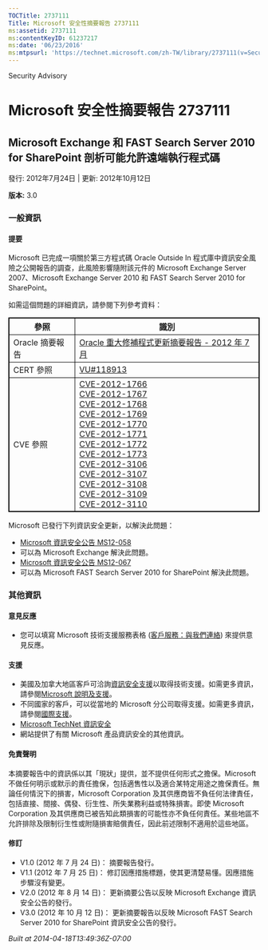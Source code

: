 ```yaml
---
TOCTitle: 2737111
Title: Microsoft 安全性摘要報告 2737111
ms:assetid: 2737111
ms:contentKeyID: 61237217
ms:date: '06/23/2016'
ms:mtpsurl: 'https://technet.microsoft.com/zh-TW/library/2737111(v=Security.10)'
---
```


Security Advisory

Microsoft 安全性摘要報告 2737111
================================

Microsoft Exchange 和 FAST Search Server 2010 for SharePoint 剖析可能允許遠端執行程式碼
---------------------------------------------------------------------------------------

發行: 2012年7月24日 | 更新: 2012年10月12日

**版本:** 3.0

### 一般資訊

#### 提要

Microsoft 已完成一項關於第三方程式碼 Oracle Outside In 程式庫中資訊安全風險之公開報告的調查，此風險影響隨附該元件的 Microsoft Exchange Server 2007、Microsoft Exchange Server 2010 和 FAST Search Server 2010 for SharePoint。

如需這個問題的詳細資訊，請參閱下列參考資料：

 
<table style="border:1px solid black;">
<thead>
<tr class="header">
<th style="border:1px solid black;" >參照</th>
<th style="border:1px solid black;" >識別</th>
</tr>
</thead>
<tbody>
<tr class="odd">
<td style="border:1px solid black;">Oracle 摘要報告</td>
<td style="border:1px solid black;"><a href="http://www.oracle.com/technetwork/topics/security/cpujul2012-392727.html">Oracle 重大修補程式更新摘要報告 - 2012 年 7 月</a></td>
</tr>
<tr class="even">
<td style="border:1px solid black;">CERT 參照</td>
<td style="border:1px solid black;"><a href="http://www.kb.cert.org/vuls/id/118913">VU#118913</a></td>
</tr>
<tr class="odd">
<td style="border:1px solid black;">CVE 參照</td>
<td style="border:1px solid black;"><a href="http://www.cve.mitre.org/cgi-bin/cvename.cgi?name=cve-2012-1766">CVE-2012-1766</a><br />
<a href="http://www.cve.mitre.org/cgi-bin/cvename.cgi?name=cve-2012-1767">CVE-2012-1767</a><br />
<a href="http://www.cve.mitre.org/cgi-bin/cvename.cgi?name=cve-2012-1768">CVE-2012-1768</a><br />
<a href="http://www.cve.mitre.org/cgi-bin/cvename.cgi?name=cve-2012-1769">CVE-2012-1769</a><br />
<a href="http://www.cve.mitre.org/cgi-bin/cvename.cgi?name=cve-2012-1770">CVE-2012-1770</a><br />
<a href="http://www.cve.mitre.org/cgi-bin/cvename.cgi?name=cve-2012-1771">CVE-2012-1771</a><br />
<a href="http://www.cve.mitre.org/cgi-bin/cvename.cgi?name=cve-2012-1772">CVE-2012-1772</a><br />
<a href="http://www.cve.mitre.org/cgi-bin/cvename.cgi?name=cve-2012-1773">CVE-2012-1773</a><br />
<a href="http://www.cve.mitre.org/cgi-bin/cvename.cgi?name=cve-2012-3106">CVE-2012-3106</a><br />
<a href="http://www.cve.mitre.org/cgi-bin/cvename.cgi?name=cve-2012-3107">CVE-2012-3107</a><br />
<a href="http://www.cve.mitre.org/cgi-bin/cvename.cgi?name=cve-2012-3108">CVE-2012-3108</a><br />
<a href="http://www.cve.mitre.org/cgi-bin/cvename.cgi?name=cve-2012-3109">CVE-2012-3109</a><br />
<a href="http://www.cve.mitre.org/cgi-bin/cvename.cgi?name=cve-2012-3110">CVE-2012-3110</a></td>
</tr>
</tbody>
</table>
 

Microsoft 已發行下列資訊安全更新，以解決此問題：

-   [Microsoft 資訊安全公告 MS12-058](http://technet.microsoft.com/zh-tw/security/bulletin/ms12-058)
-   可以為 Microsoft Exchange 解決此問題。
-   [Microsoft 資訊安全公告 MS12-067](http://technet.microsoft.com/zh-tw/security/default.aspx)
-   可以為 Microsoft FAST Search Server 2010 for SharePoint 解決此問題。

### 其他資訊

#### 意見反應

-   您可以填寫 Microsoft 技術支援服務表格 ([客戶服務：與我們連絡](http://support.microsoft.com/kb/?scid=sw;en;1257&showpage=1&ws=technet&sd=tech?ln=zh-tw)) 來提供意見反應。

#### 支援

-   美國及加拿大地區客戶可洽詢[資訊安全支援](https://consumersecuritysupport.microsoft.com/default.aspx?mkt=zh-tw)以取得技術支援。如需更多資訊，請參閱[Microsoft 說明及支援](http://support.microsoft.com/?ln=zh-tw)。
-   不同國家的客戶，可以從當地的 Microsoft 分公司取得支援。如需更多資訊，請參閱[國際支援](http://support.microsoft.com/common/international.aspx)。
-   [Microsoft TechNet 資訊安全](http://technet.microsoft.com/zh-tw/security/default.aspx)
-   網站提供了有關 Microsoft 產品資訊安全的其他資訊。

#### 免責聲明

本摘要報告中的資訊係以其「現狀」提供，並不提供任何形式之擔保。Microsoft 不做任何明示或默示的責任擔保，包括適售性以及適合某特定用途之擔保責任。無論任何情況下的損害，Microsoft Corporation 及其供應商皆不負任何法律責任，包括直接、間接、偶發、衍生性、所失業務利益或特殊損害。即使 Microsoft Corporation 及其供應商已被告知此類損害的可能性亦不負任何責任。某些地區不允許排除及限制衍生性或附隨損害賠償責任，因此前述限制不適用於這些地區。

#### 修訂

-   V1.0 (2012 年 7 月 24 日)： 摘要報告發行。
-   V1.1 (2012 年 7 月 25 日)： 修訂因應措施標題，使其更清楚易懂。因應措施步驟沒有變更。
-   V2.0 (2012 年 8 月 14 日)： 更新摘要公告以反映 Microsoft Exchange 資訊安全公告的發行。
-   V3.0 (2012 年 10 月 12 日)： 更新摘要報告以反映 Microsoft FAST Search Server 2010 for SharePoint 資訊安全公告的發行。

*Built at 2014-04-18T13:49:36Z-07:00*
